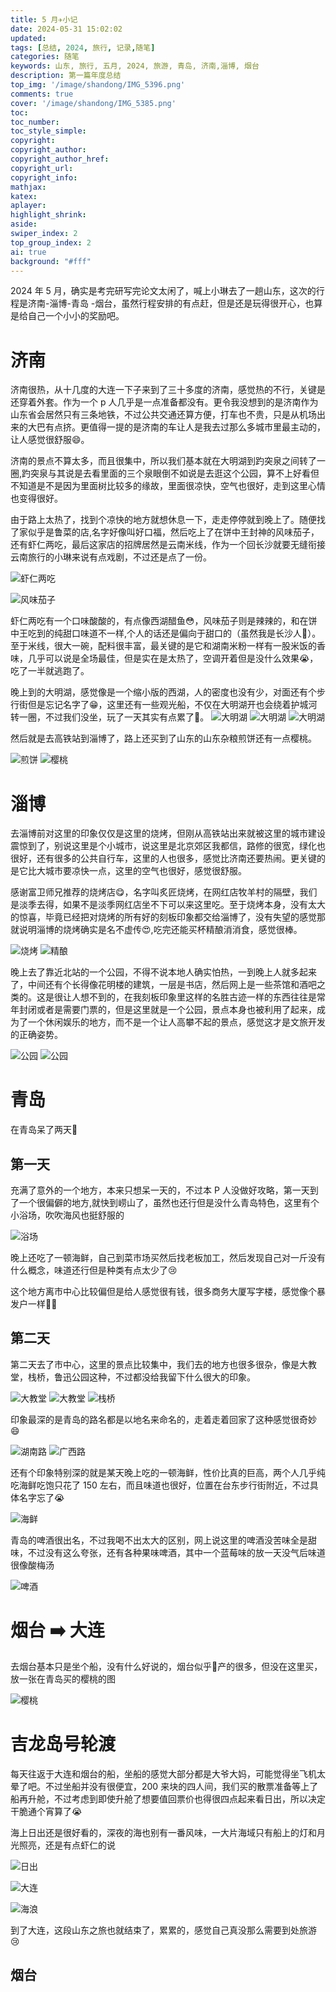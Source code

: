 ```yaml
---
title: 5 月✈️小记
date: 2024-05-31 15:02:02
updated:
tags: [总结, 2024, 旅行, 记录,随笔]
categories: 随笔
keywords: 山东, 旅行, 五月, 2024, 旅游, 青岛, 济南,淄博, 烟台 
description: 第一篇年度总结
top_img: '/image/shandong/IMG_5396.png'
comments: true
cover: '/image/shandong/IMG_5385.png'
toc:
toc_number:
toc_style_simple:
copyright: 
copyright_author:
copyright_author_href:
copyright_url:
copyright_info:
mathjax:
katex:
aplayer:
highlight_shrink:
aside:
swiper_index: 2
top_group_index: 2
ai: true 
background: "#fff"
---
```


2024 年 5 月，确实是考完研写完论文太闲了，喊上小琳去了一趟山东，这次的行程是济南-淄博-青岛 -烟台，虽然行程安排的有点赶，但是还是玩得很开心，也算是给自己一个小小的奖励吧。

# 济南

济南很热，从十几度的大连一下子来到了三十多度的济南，感觉热的不行，关键是还穿着外套。作为一个 p 人几乎是一点准备都没有。更令我没想到的是济南作为山东省会居然只有三条地铁，不过公共交通还算方便，打车也不贵，只是从机场出来的大巴有点挤。更值得一提的是济南的车让人是我去过那么多城市里最主动的，让人感觉很舒服😄。

济南的景点不算太多，而且很集中，所以我们基本就在大明湖到趵突泉之间转了一圈,趵突泉与其说是去看里面的三个泉眼倒不如说是去逛这个公园，算不上好看但不知道是不是因为里面树比较多的缘故，里面很凉快，空气也很好，走到这里心情也变得很好。

由于路上太热了，找到个凉快的地方就想休息一下，走走停停就到晚上了。随便找了家似乎是鲁菜的店,名字好像叫好口福，然后吃上了在饼中王封神的风味茄子，还有虾仁两吃，最后这家店的招牌居然是云南米线，作为一个回长沙就要无缝衔接云南旅行的小琳来说有点戏剧，不过还是点了一份。

![虾仁两吃](\image\shandong\IMG_5337.png)

![风味茄子](\image\shandong\IMG_5338.png)

虾仁两吃有一个口味酸酸的，有点像西湖醋鱼😳，风味茄子则是辣辣的，和在饼中王吃到的纯甜口味道不一样,个人的话还是偏向于甜口的（虽然我是长沙人🤪）。至于米线，很大一碗，配料很丰富，最关键的是它和湖南米粉一样有一股米饭的香味，几乎可以说是全场最佳，但是实在是太热了，空调开着但是没什么效果😭，吃了一半就逃跑了。

晚上到的大明湖，感觉像是一个缩小版的西湖，人的密度也没有少，对面还有个步行街但是忘记名字了😁，这里还有一些观光船，不仅在大明湖开也会绕着护城河转一圈，不过我们没坐，玩了一天其实有点累了👋。
![大明湖](\image\shandong\IMG_5339.png)
![大明湖](\image\shandong\IMG_5340.png)
![大明湖](\image\shandong\IMG_5348.png)

然后就是去高铁站到淄博了，路上还买到了山东的山东杂粮煎饼还有一点樱桃。

![煎饼](\image\shandong\IMG_5350.png)
![樱桃](\image\shandong\IMG_5351.png)

# 淄博

去淄博前对这里的印象仅仅是这里的烧烤，但刚从高铁站出来就被这里的城市建设震惊到了，别说这里是个小城市，说这里是北京郊区我都信，路修的很宽，绿化也很好，还有很多的公共自行车，这里的人也很多，感觉比济南还要热闹。更关键的是它比大城市要凉快一点，这里的空气也很好，感觉很舒服。

感谢富卫师兄推荐的烧烤店😋，名字叫炙匠烧烤，在网红店牧羊村的隔壁，我们是淡季去得，如果不是淡季网红店坐不下可以来这里吃。至于烧烤本身，没有太大的惊喜，毕竟已经把对烧烤的所有好的刻板印象都交给淄博了，没有失望的感觉那就说明淄博的烧烤确实是名不虚传😍,吃完还能买杯精酿消消食，感觉很棒。

![烧烤](\image\shandong\IMG_5354.png)
![精酿](\image\shandong\IMG_5356.png)


晚上去了靠近北站的一个公园，不得不说本地人确实怕热，一到晚上人就多起来了，中间还有个长得像花明楼的建筑，一层是书店，然后网上是一些茶馆和酒吧之类的。这是很让人想不到的，在我刻板印象里这样的名胜古迹一样的东西往往是常年封闭或者是需要门票的，但是这里就是一个公园，景点本身也被利用了起来，成为了一个休闲娱乐的地方，而不是一个让人高攀不起的景点，感觉这才是文旅开发的正确姿势。

![公园](\image\shandong\IMG_5368.png)
![公园](\image\shandong\IMG_5371.png)

# 青岛

在青岛呆了两天🎉

## 第一天

充满了意外的一个地方，本来只想呆一天的，不过本 P 人没做好攻略，第一天到了一个很偏僻的地方,就快到崂山了，虽然也还行但是没什么青岛特色，这里有个小浴场，吹吹海风也挺舒服的

![浴场](\image\shandong\IMG_5381.png)

晚上还吃了一顿海鲜，自己到菜市场买然后找老板加工，然后发现自己对一斤没有什么概念，味道还行但是种类有点太少了😢

这个地方离市中心比较偏但是给人感觉很有钱，很多商务大厦写字楼，感觉像个暴发户一样😮‍💨

## 第二天

第二天去了市中心，这里的景点比较集中，我们去的地方也很多很杂，像是大教堂，栈桥，鲁迅公园这种，不过都没给我留下什么很大的印象。

![大教堂](\image\shandong\IMG_5386.png)
![大教堂](\image\shandong\IMG_5385.png)
![栈桥](\image\shandong\IMG_5389.png)


印象最深的是青岛的路名都是以地名来命名的，走着走着回家了这种感觉很奇妙😄

![湖南路](\image\shandong\IMG_5387.png)
![广西路](\image\shandong\IMG_5388.png)

还有个印象特别深的就是某天晚上吃的一顿海鲜，性价比真的巨高，两个人几乎纯吃海鲜吃饱只花了 150 左右，而且味道也很好，位置在台东步行街附近，不过具体名字忘了😭

![海鲜](\image\shandong\IMG_5395.png)

青岛的啤酒很出名，不过我喝不出太大的区别，网上说这里的啤酒没苦味全是甜味，不过没有这么夸张，还有各种果味啤酒，其中一个蓝莓味的放一天没气后味道很像酸梅汤

![啤酒](\image\shandong\IMG_5400.png)

# 烟台 ➡️ 大连

去烟台基本只是坐个船，没有什么好说的，烟台似乎🍒产的很多，但没在这里买，放一张在青岛买的樱桃的图

![樱桃](\image\shandong\IMG_5396.png)

# 吉龙岛号轮渡

每天往返于大连和烟台的船，坐船的感觉大部分都是大爷大妈，可能觉得坐飞机太晕了吧。不过坐船并没有很便宜，200 来块的四人间，我们买的散票准备等上了船再升舱，不过考虑到即使升舱了想要值回票价也得很四点起来看日出，所以决定干脆通个宵算了😭

海上日出还是很好看的，深夜的海也别有一番风味，一大片海域只有船上的灯和月光照亮，还是有点虾仁的说

![日出](\image\shandong\IMG_7605.png)

![大连](\image\shandong\IMG_7618.png)

![海浪](\image\shandong\IMG_5441.png)

到了大连，这段山东之旅也就结束了，累累的，感觉自己真没那么需要到处旅游😢

## 烟台



